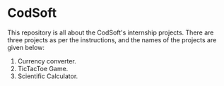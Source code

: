 # CodSoft
This repository is all about the CodSoft's internship projects. There are three projects as per the instructions, and the names of the projects are given below:
1. Currency converter.
2. TicTacToe Game.
3. Scientific Calculator.
